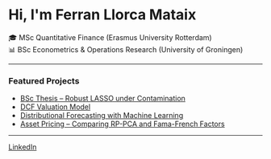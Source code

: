 # Hi, I'm Ferran Llorca Mataix 

🎓 MSc Quantitative Finance (Erasmus University Rotterdam)  
📊 BSc Econometrics & Operations Research (University of Groningen)

---

### Featured Projects
- [BSc Thesis – Robust LASSO under Contamination](https://github.com/FLLC/bsc-thesis-robust-lasso)
- [DCF Valuation Model](https://github.com/FLLC/dcf-valuation-api)
- [Distributional Forecasting with Machine Learning](https://github.com/FLLC/distributional-forecasting-with-machine-learning)
- [Asset Pricing – Comparing RP-PCA and Fama-French Factors](https://github.com/FLLC/empirical-asset-pricing/tree/main) 


---

[LinkedIn](https://www.linkedin.com/in/ferranllorcamataix/)
